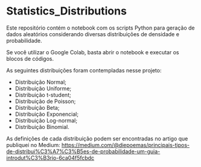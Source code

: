 # Statistics_Distributions

Este repositório contém o notebook com os scripts Python para geração de dados aleatórios considerando diversas distribuições de densidade e probabilidade.

Se você utilizar o Google Colab, basta abrir o notebook e executar os blocos de códigos.

As seguintes distribuições foram contempladas nesse projeto:

- Distribuição Normal;
- Distribuição Uniforme;
- Distribuição t-student;
- Distribuição de Poisson;
- Distribuição Beta;
- Distribuição Exponencial;
- Distribuição Log-normal;
- Distribuição Binomial.


As definições de cada distribuição podem ser encontradas no artigo que publiquei no Medium: https://medium.com/@diepoemas/principais-tipos-de-distribui%C3%A7%C3%B5es-de-probabilidade-um-guia-introdut%C3%B3rio-6ca04f5fcbdc
